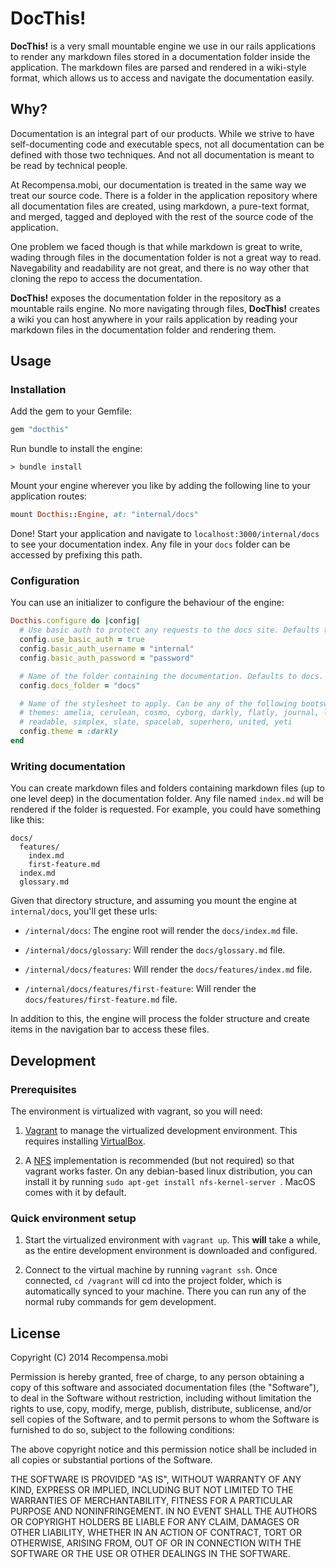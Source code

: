 # DocThis!

**DocThis!** is a very small mountable engine we use in our rails applications
to render any markdown files stored in a documentation folder inside the
application. The markdown files are parsed and rendered in a wiki-style format,
which allows us to access and navigate the documentation easily.

## Why?

Documentation is an integral part of our products. While we strive to have
self-documenting code and executable specs, not all documentation can be
defined with those two techniques. And not all documentation is meant to be
read by technical people.

At Recompensa.mobi, our documentation is treated in the same way we treat our
source code. There is a folder in the application repository where all
documentation files are created, using markdown, a pure-text format, and
merged, tagged and deployed with the rest of the source code of the
application.

One problem we faced though is that while markdown is great to write, wading
through files in the documentation folder is not a great way to read.
Navegability and readability are not great, and there is no way other that
cloning the repo to access the documentation.

**DocThis!** exposes the documentation folder in the repository as a mountable
rails engine. No more navigating through files, **DocThis!** creates a wiki you
can host anywhere in your rails application by reading your markdown files in
the documentation folder and rendering them.

## Usage

### Installation

Add the gem to your Gemfile:

~~~ruby
gem "docthis"
~~~

Run bundle to install the engine:

~~~
> bundle install
~~~

Mount your engine wherever you like by adding the following line to your
application routes:

~~~ruby
mount Docthis::Engine, at: "internal/docs"
~~~

Done! Start your application and navigate to `localhost:3000/internal/docs` to
see your documentation index. Any file in your `docs` folder can be accessed by
prefixing this path.

### Configuration

You can use an initializer to configure the behaviour of the engine:

~~~ruby
Docthis.configure do |config|
  # Use basic auth to protect any requests to the docs site. Defaults to false.
  config.use_basic_auth = true
  config.basic_auth_username = "internal"
  config.basic_auth_password = "password"

  # Name of the folder containing the documentation. Defaults to docs.
  config.docs_folder = "docs"

  # Name of the stylesheet to apply. Can be any of the following bootswatch
  # themes: amelia, cerulean, cosmo, cyborg, darkly, flatly, journal, lumen,
  # readable, simplex, slate, spacelab, superhero, united, yeti
  config.theme = :darkly
end
~~~

### Writing documentation

You can create markdown files and folders containing markdown files (up to one
level deep) in the documentation folder. Any file named `index.md` will be
rendered if the folder is requested. For example, you could have something like
this:

~~~
docs/
  features/
    index.md
    first-feature.md
  index.md
  glossary.md
~~~

Given that directory structure, and assuming you mount the engine at
`internal/docs`, you'll get these urls:

* `/internal/docs`: The engine root will render the `docs/index.md` file.

* `/internal/docs/glossary`: Will render the `docs/glossary.md` file.

* `/internal/docs/features`: Will render the `docs/features/index.md` file.

* `/internal/docs/features/first-feature`: Will render the
  `docs/features/first-feature.md` file.

In addition to this, the engine will process the folder structure and create
items in the navigation bar to access these files.

## Development

### Prerequisites

The environment is virtualized with vagrant, so you will need:

1. [Vagrant](http://www.vagrantup.com/) to manage the virtualized development
   environment. This requires installing
[VirtualBox](https://www.virtualbox.org/).

1. A [NFS](http://en.wikipedia.org/wiki/Network_File_System) implementation is
   recommended (but not required) so that vagrant works faster. On any
debian-based linux distribution, you can install it by running `sudo apt-get
install nfs-kernel-server `. MacOS comes with it by default.

### Quick environment setup

1. Start the virtualized environment with `vagrant up`. This **will** take a
   while, as the entire development environment is downloaded and configured.

1. Connect to the virtual machine by running `vagrant ssh`. Once connected, `cd
   /vagrant` will cd into the project folder, which is automatically synced to
your machine. There you can run any of the normal ruby commands for gem
development.

## License

Copyright (C) 2014 Recompensa.mobi


Permission is hereby granted, free of charge, to any person obtaining a copy of
this software and associated documentation files (the "Software"), to deal in
the Software without restriction, including without limitation the rights to
use, copy, modify, merge, publish, distribute, sublicense, and/or sell copies
of the Software, and to permit persons to whom the Software is furnished to do
so, subject to the following conditions:

The above copyright notice and this permission notice shall be included in all
copies or substantial portions of the Software.

THE SOFTWARE IS PROVIDED "AS IS", WITHOUT WARRANTY OF ANY KIND, EXPRESS OR
IMPLIED, INCLUDING BUT NOT LIMITED TO THE WARRANTIES OF MERCHANTABILITY,
FITNESS FOR A PARTICULAR PURPOSE AND NONINFRINGEMENT. IN NO EVENT SHALL THE
AUTHORS OR COPYRIGHT HOLDERS BE LIABLE FOR ANY CLAIM, DAMAGES OR OTHER
LIABILITY, WHETHER IN AN ACTION OF CONTRACT, TORT OR OTHERWISE, ARISING FROM,
OUT OF OR IN CONNECTION WITH THE SOFTWARE OR THE USE OR OTHER DEALINGS IN THE
SOFTWARE.

